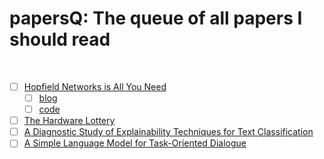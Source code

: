 # papersQ: The queue of all papers I should read

<br/>


- [ ] [Hopfield Networks is All You Need](https://arxiv.org/abs/2008.02217)
  - [ ] [blog](https://ml-jku.github.io/hopfield-layers/)
  - [ ] [code](https://github.com/ml-jku/hopfield-layers)
- [ ] [The Hardware Lottery](https://arxiv.org/abs/2009.0648)
- [ ] [A Diagnostic Study of Explainability Techniques for Text Classification](https://arxiv.org/abs/2009.13295)
- [ ] [A Simple Language Model for Task-Oriented Dialogue](https://arxiv.org/abs/2005.00796)

